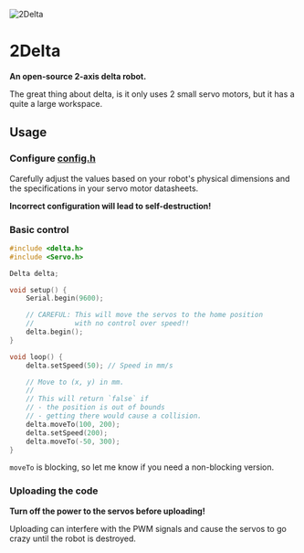 ![2Delta](images/2delta.gif)

# 2Delta
**An open-source 2-axis delta robot.**

The great thing about delta, is it only uses 2 small servo motors, but it has a quite a large workspace.


## Usage

### Configure [config.h](src/config.h)
Carefully adjust the values based on your robot's physical dimensions and the specifications in your servo motor datasheets.

**Incorrect configuration will lead to self-destruction!**

### Basic control

```c++
#include <delta.h>
#include <Servo.h>

Delta delta;

void setup() {
    Serial.begin(9600);

    // CAREFUL: This will move the servos to the home position
    //          with no control over speed!!
    delta.begin();
}

void loop() {
    delta.setSpeed(50); // Speed in mm/s

    // Move to (x, y) in mm.
    //
    // This will return `false` if
    // - the position is out of bounds
    // - getting there would cause a collision.
    delta.moveTo(100, 200); 
    delta.setSpeed(200);
    delta.moveTo(-50, 300);
}
```

`moveTo` is blocking, so let me know if you need a non-blocking version.

### Uploading the code
**Turn off the power to the servos before uploading!**

Uploading can interfere with the PWM signals and cause the servos to go crazy until the robot is destroyed.